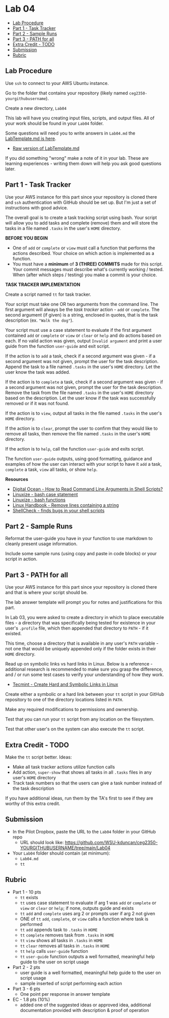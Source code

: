 # Lab 04

- [Lab Procedure](#lab-procedure)
- [Part 1 - Task Tracker](#part-1---task-tracker)
- [Part 2 - Sample Runs](#part-2---sample-runs)
- [Part 3 - PATH for all](#part-3---path-for-all)
- [Extra Credit - TODO](#extra-credit---todo)
- [Submission](#submission)
- [Rubric](#rubric)

## Lab Procedure

Use `ssh` to connect to your AWS Ubuntu instance.

Go to the folder that contains your repository (likely named `ceg2350-yourgithubusername`).

Create a new directory, `Lab04`

This lab will have you creating input files, scripts, and output files. All of your work should be found in your `Lab04` folder.

Some questions will need you to write answers in `Lab04.md` the [LabTemplate.md is here](LabTemplate.md).

- [Raw version of LabTemplate.md](https://raw.githubusercontent.com/pattonsgirl/CEG2350/main/Labs/Lab04/LabTemplate.md)

If you did something "wrong" make a note of it in your lab. These are learning experiences - writing them down will help you ask good questions later.

## Part 1 - Task Tracker

Use your AWS instance for this part since your repository is cloned there and `ssh` authentication with GitHub should be set up.  But I'm just a set of instructions with good advice.

The overall goal is to create a task tracking script using bash.  Your script will allow you to add tasks and complete (remove) them and will store the tasks in a file named `.tasks` in the user's `HOME` directory.

**BEFORE YOU BEGIN**
- One of `add` or `complete` or `view` must call a function that performs the actions described.  Your choice on which action is implemented as a function.
- You must have a **minimum** of **3 (THREE) COMMITS** made for this script.  Your commit messages must describe what's currently working / tested.  When (after which steps / testing) you make a commit is your choice.

**TASK TRACKER IMPLEMENTATION**

Create a script named `tt` for task tracker.

Your script must take one OR two arguments from the command line.  The first argument will always be the *task tracker* action - `add` or `complete`.  The second argument (if given) is a string, enclosed in quotes, that is the task description (ex. `"Walk the dog"`).

Your script must use a case statement to evaluate if the first argument contained `add` or `complete` or `view` or `clear` or `help` and do actions based on each.  If no valid action was given, output `Invalid argument` and print a user guide from the function `user-guide` and exit script.

If the action is to `add` a task, check if a second argument was given - if a second argument was not given, prompt the user for the task description.  Append the task to a file named `.tasks` in the user's `HOME` directory.  Let the user know the task was added.

If the action is to `complete` a task, check if a second argument was given - if a second argument was not given, prompt the user for the task description.  Remove the task from the file named `.tasks` in the user's `HOME` directory based on the description.  Let the user know if the task was successfully removed or if it was not found.

If the action is to `view`, output all tasks in the file named `.tasks` in the user's `HOME` directory.

If the action is to `clear`, prompt the user to confirm that they would like to remove all tasks, then remove the file named `.tasks` in the user's `HOME` directory.

If the action is to `help`, call the function `user-guide` and exits script.

The function `user-guide` outputs, using good formatting, guidance and examples of how the user can interact with your script to have it `add` a task, `complete` a task, `view` all tasks, or show `help`.

**Resources**
- [Digital Ocean - How to Read Command Line Arguments in Shell Scripts?](https://www.digitalocean.com/community/tutorials/read-command-line-arguments-in-shell-scripts)
- [Linuxize - bash case statement](https://linuxize.com/post/bash-case-statement/)
- [Linuxize - bash functions](https://linuxize.com/post/bash-functions/)
- [Linux Handbook - Remove lines containing a string](https://linuxhandbook.com/remove-lines-file/#remove-lines-containing-a-string)
- [ShellCheck - finds bugs in your shell scripts](https://www.shellcheck.net/)

## Part 2 - Sample Runs

Reformat the user-guide you have in your function to use markdown to cleanly present usage information.

Include some sample runs (using copy and paste in code blocks) or your script in action.

## Part 3 - PATH for all

Use your AWS instance for this part since your repository is cloned there and that is where your script should be.

The lab answer template will prompt you for notes and justifications for this part.

In Lab 03, you were asked to create a directory in which to place executable files - a directory that was specifically being tested for existence in your user's `.profile` file, which then appended that directory to `PATH` - if it existed.

This time, choose a directory that is available in any user's `PATH` variable - not one that would be uniquely appended only if the folder exists in their `HOME` directory.  

Read up on symbolic links vs hard links in Linux. Below is a reference - additional research is recommended to make sure you grasp the difference, and / or run some test cases to verify your understanding of how they work.
  - [Tecmint - Create Hard and Symbolic Links in Linux](https://www.tecmint.com/create-hard-and-symbolic-links-in-linux)

Create either a symbolic or a hard link between your `tt` script in your GitHub repository to one of the directory locations listed in `PATH`.

Make any required modifications to permissions and ownership.

Test that you can run your `tt` script from any location on the filesystem.

Test that other user's on the system can also execute the `tt` script.

## Extra Credit - TODO

Make the `tt` script better. Ideas:
- Make all task tracker actions utilize function calls
- Add action, `super-show` that shows all tasks in all `.tasks` files in any user's `HOME` directory
- Track task numbers so that the users can give a task number instead of the task description

If you have additional ideas, run them by the TA's first to see if they are worthy of this extra credit.

## Submission

- In the Pilot Dropbox, paste the URL to the `Lab04` folder in your GitHub repo
  - URL should look like: https://github.com/WSU-kduncan/ceg2350-YOURGITHUBUSERNAME/tree/main/Lab04
- Your `Lab04` folder should contain (at minimum):
  - `Lab04.md`
  - `tt`

## Rubric

- Part 1 - 10 pts
  - `tt` exists
  - `tt` uses case statement to evaluate if arg 1 was `add` or `complete` or `view` or `clear` or `help`; if none, outputs guide and exists
  - `tt` `add` and `complete` uses arg 2 or prompts user if arg 2 not given
  - ONE of `tt` `add`, `complete`, or `view` calls a function where task is performed
  - `tt` `add` appends task to `.tasks` in `HOME`
  - `tt` `complete` removes task from `.tasks` in `HOME`
  - `tt` `view` shows all tasks in `.tasks` in `HOME`
  - `tt` `clear` removes all tasks in `.tasks` in `HOME`
  - `tt` `help` calls `user-guide` function
  - `tt` `user-guide` function outputs a well formatted, meaningful help guide to the user on script usage
- Part 2 - 2 pts
  - user guide is a well formatted, meaningful help guide to the user on script usage
  - sample inserted of script performing each action
- Part 3 - 6 pts
  - One point per response in answer template
- EC - 1.8 pts (10%)
  - added one of the suggested ideas or approved idea, additional documentation provided with description & proof of operation